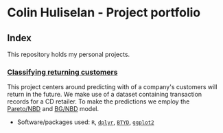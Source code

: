 # Colin Huliselan - Project portfolio

## Index
This repository holds my personal projects.

### [Classifying returning customers](ClassifyingReturningCustomers)
This project centers around predicting with of a company's customers will return in the future. We make use of a dataset containing transaction records for a CD retailer. To make the predictions we employ the [Pareto/NBD](https://doi.org/10.1287/mnsc.33.1.1) and [BG/NBD](https://doi.org/10.1287/mksc.1040.0098) model.
- Software/packages used: `R`, [`dplyr`](https://cran.r-project.org/web/packages/dplyr/index.html), [`BTYD`](https://CRAN.R-project.org/package=BTYD), [`ggplot2`](https://cran.r-project.org/web/packages/ggplot2/index.html)
